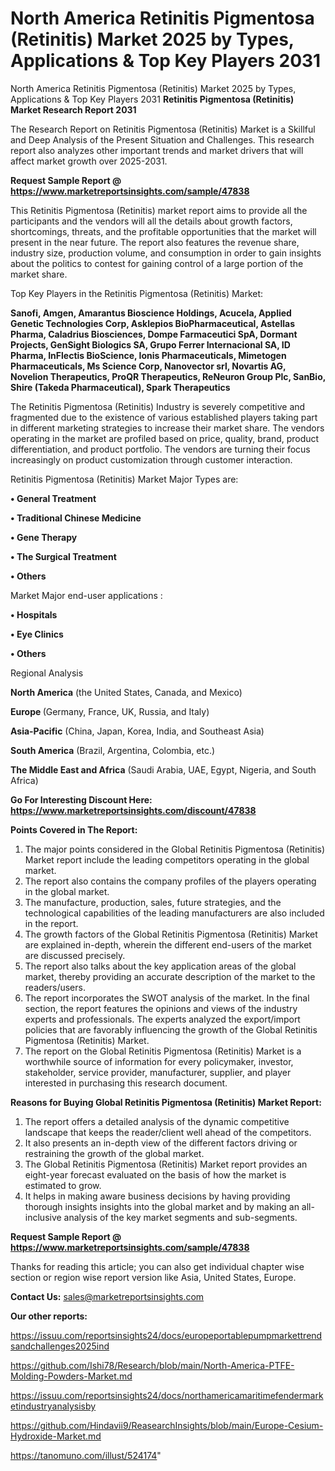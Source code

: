 # North America Retinitis Pigmentosa (Retinitis) Market 2025 by Types, Applications & Top Key Players 2031
 North America Retinitis Pigmentosa (Retinitis) Market 2025 by Types, Applications & Top Key Players 2031
<strong>Retinitis Pigmentosa (Retinitis) Market Research Report 2031</strong>

The Research Report on Retinitis Pigmentosa (Retinitis) Market is a Skillful and Deep Analysis of the Present Situation and Challenges. This research report also analyzes other important trends and market drivers that will affect market growth over 2025-2031.

<strong>Request Sample Report @ <a href=https://www.marketreportsinsights.com/sample/47838>https://www.marketreportsinsights.com/sample/47838</a></strong>

This Retinitis Pigmentosa (Retinitis) market report aims to provide all the participants and the vendors will all the details about growth factors, shortcomings, threats, and the profitable opportunities that the market will present in the near future. The report also features the revenue share, industry size, production volume, and consumption in order to gain insights about the politics to contest for gaining control of a large portion of the market share.

Top Key Players in the Retinitis Pigmentosa (Retinitis) Market:

<strong>Sanofi, Amgen, Amarantus Bioscience Holdings, Acucela, Applied Genetic Technologies Corp, Asklepios BioPharmaceutical, Astellas Pharma, Caladrius Biosciences, Dompe Farmaceutici SpA, Dormant Projects, GenSight Biologics SA, Grupo Ferrer Internacional SA, ID Pharma, InFlectis BioScience, Ionis Pharmaceuticals, Mimetogen Pharmaceuticals, Ms Science Corp, Nanovector srl, Novartis AG, Novelion Therapeutics, ProQR Therapeutics, ReNeuron Group Plc, SanBio, Shire (Takeda Pharmaceutical), Spark Therapeutics</strong>

The Retinitis Pigmentosa (Retinitis) Industry is severely competitive and fragmented due to the existence of various established players taking part in different marketing strategies to increase their market share. The vendors operating in the market are profiled based on price, quality, brand, product differentiation, and product portfolio. The vendors are turning their focus increasingly on product customization through customer interaction.

Retinitis Pigmentosa (Retinitis) Market Major Types are:

<strong>•  General Treatment

•  Traditional Chinese Medicine

•  Gene Therapy

•  The Surgical Treatment

•  Others</strong>

Market Major end-user applications :

<strong>•  Hospitals

•  Eye Clinics

•  Others</strong>

Regional Analysis

</u><strong><b>North America</b></strong> (the United States, Canada, and Mexico)

<strong><b>Europe </b></strong>(Germany, France, UK, Russia, and Italy)

<strong><b>Asia-Pacific</b></strong> (China, Japan, Korea, India, and Southeast Asia)

<strong><b>South America</b></strong> (Brazil, Argentina, Colombia, etc.)

<strong><b>The Middle East and Africa</b></strong> (Saudi Arabia, UAE, Egypt, Nigeria, and South Africa)

<strong>Go For Interesting Discount Here: <a href=https://www.marketreportsinsights.com/discount/47838>https://www.marketreportsinsights.com/discount/47838</a></strong>

<strong>Points Covered in The Report:</strong>
<ol>
  <li>The major points considered in the Global Retinitis Pigmentosa (Retinitis) Market report include the leading competitors operating in the global market.</li>
  <li>The report also contains the company profiles of the players operating in the global market.</li>
  <li>The manufacture, production, sales, future strategies, and the technological capabilities of the leading manufacturers are also included in the report.</li>
  <li>The growth factors of the Global Retinitis Pigmentosa (Retinitis) Market are explained in-depth, wherein the different end-users of the market are discussed precisely.</li>
  <li>The report also talks about the key application areas of the global market, thereby providing an accurate description of the market to the readers/users.</li>
  <li>The report incorporates the SWOT analysis of the market. In the final section, the report features the opinions and views of the industry experts and professionals. The experts analyzed the export/import policies that are favorably influencing the growth of the Global Retinitis Pigmentosa (Retinitis) Market.</li>
  <li>The report on the Global Retinitis Pigmentosa (Retinitis) Market is a worthwhile source of information for every policymaker, investor, stakeholder, service provider, manufacturer, supplier, and player interested in purchasing this research document.</li>
</ol>
<strong>Reasons for Buying Global Retinitis Pigmentosa (Retinitis) Market Report:</strong>

<ol>
  <li>The report offers a detailed analysis of the dynamic competitive landscape that keeps the reader/client well ahead of the competitors.</li>
  <li>It also presents an in-depth view of the different factors driving or restraining the growth of the global market.</li>
  <li>The Global Retinitis Pigmentosa (Retinitis) Market report provides an eight-year forecast evaluated on the basis of how the market is estimated to grow.</li>
  <li>It helps in making aware business decisions by having providing thorough insights insights into the global market and by making an all-inclusive analysis of the key market segments and sub-segments.</li>
</ol>
<strong>Request Sample Report @ <a href=https://www.marketreportsinsights.com/sample/47838>https://www.marketreportsinsights.com/sample/47838</a></strong>


Thanks for reading this article; you can also get individual chapter wise section or region wise report version like Asia, United States, Europe.

<strong>Contact Us:</strong>
sales@marketreportsinsights.com

<strong>Our other reports:</strong>

<a href=https://issuu.com/reportsinsights24/docs/europeportablepumpmarkettrendsandchallenges2025ind>https://issuu.com/reportsinsights24/docs/europeportablepumpmarkettrendsandchallenges2025ind</a>

<a href=https://github.com/Ishi78/Research/blob/main/North-America-PTFE-Molding-Powders-Market.md>https://github.com/Ishi78/Research/blob/main/North-America-PTFE-Molding-Powders-Market.md</a>

<a href=https://issuu.com/reportsinsights24/docs/northamericamaritimefendermarketindustryanalysisby>https://issuu.com/reportsinsights24/docs/northamericamaritimefendermarketindustryanalysisby</a>

<a href=https://github.com/Hindavii9/ReasearchInsights/blob/main/Europe-Cesium-Hydroxide-Market.md>https://github.com/Hindavii9/ReasearchInsights/blob/main/Europe-Cesium-Hydroxide-Market.md</a>

<a href=https://tanomuno.com/illust/524174>https://tanomuno.com/illust/524174</a>"
